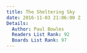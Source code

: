 ```yaml
---
title: The Sheltering Sky
date: 2016-11-03 21:06:00 Z
Details:
  Author: Paul Bowles
  Readers List Rank: 92
  Boards List Rank: 97
---
```


